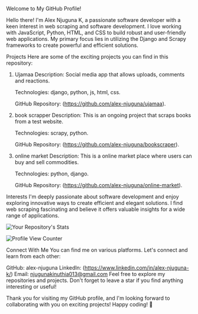 Welcome to My GitHub Profile!

Hello there! I'm Alex Njuguna K, a passionate software developer with a keen interest in web scraping and software development. I love working with JavaScript, Python, HTML, and CSS to build robust and user-friendly web applications. My primary focus lies in utilizing the Django and Scrapy frameworks to create powerful and efficient solutions.

Projects
Here are some of the exciting projects you can find in this repository:

1. Ujamaa
    Description: Social media app that allows uploads, comments and reactions.
    
    Technologies: django, python, js, html, css.
    
    GitHub Repository: (https://github.com/alex-njuguna/ujamaa).

2. book scrapper
    Description: This is an ongoing project that scraps books from a test website.
    
    Technologies: scrapy, python.
    
    GitHub Repository: (https://github.com/alex-njuguna/bookscraper).

3. online market
    Description: This is a online market place where users can buy and sell commodities.
    
    Technologies: python, django.
    
    GitHub Repository: (https://github.com/alex-njuguna/online-market).


Interests
I'm deeply passionate about software development and enjoy exploring innovative ways to create efficient and elegant solutions. I find web scraping fascinating and believe it offers valuable insights for a wide range of applications.



![Your Repository's Stats](https://github-readme-stats.vercel.app/api/top-langs/?username=alex-njuguna&theme=blue-green)

![Profile View Counter](https://komarev.com/ghpvc/?username=alex-njuguna)







Connect With Me
You can find me on various platforms. Let's connect and learn from each other:

GitHub: alex-njuguna
LinkedIn: (https://www.linkedin.com/in/alex-njuguna-k/)
Email: njugunakinuthia013@gmail.com
Feel free to explore my repositories and projects. Don't forget to leave a star if you find anything interesting or useful!

Thank you for visiting my GitHub profile, and I'm looking forward to collaborating with you on exciting projects! Happy coding! 🚀
